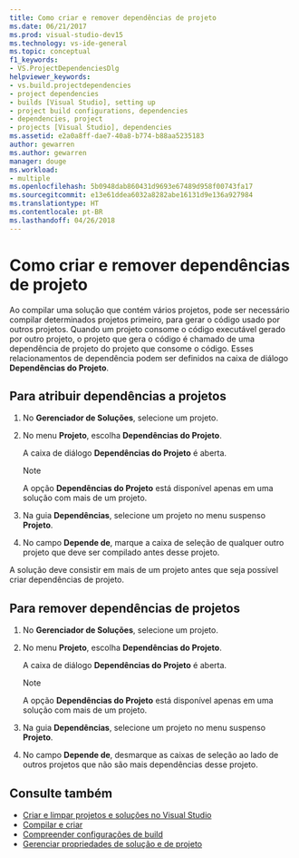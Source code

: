 ```yaml
---
title: Como criar e remover dependências de projeto
ms.date: 06/21/2017
ms.prod: visual-studio-dev15
ms.technology: vs-ide-general
ms.topic: conceptual
f1_keywords:
- VS.ProjectDependenciesDlg
helpviewer_keywords:
- vs.build.projectdependencies
- project dependencies
- builds [Visual Studio], setting up
- project build configurations, dependencies
- dependencies, project
- projects [Visual Studio], dependencies
ms.assetid: e2a0a8ff-dae7-40a8-b774-b88aa5235183
author: gewarren
ms.author: gewarren
manager: douge
ms.workload:
- multiple
ms.openlocfilehash: 5b0948dab860431d9693e67489d958f00743fa17
ms.sourcegitcommit: e13e61ddea6032a8282abe16131d9e136a927984
ms.translationtype: HT
ms.contentlocale: pt-BR
ms.lasthandoff: 04/26/2018
---
```

# <a name="how-to-create-and-remove-project-dependencies"></a>Como criar e remover dependências de projeto

Ao compilar uma solução que contém vários projetos, pode ser necessário compilar determinados projetos primeiro, para gerar o código usado por outros projetos. Quando um projeto consome o código executável gerado por outro projeto, o projeto que gera o código é chamado de uma dependência de projeto do projeto que consome o código. Esses relacionamentos de dependência podem ser definidos na caixa de diálogo **Dependências do Projeto**.

## <a name="to-assign-dependencies-to-projects"></a>Para atribuir dependências a projetos

1.  No **Gerenciador de Soluções**, selecione um projeto.

2.  No menu **Projeto**, escolha **Dependências do Projeto**.

     A caixa de diálogo **Dependências do Projeto** é aberta.

    > [!NOTE]
    > A opção **Dependências do Projeto** está disponível apenas em uma solução com mais de um projeto.

3.  Na guia **Dependências**, selecione um projeto no menu suspenso **Projeto**.

4.  No campo **Depende de**, marque a caixa de seleção de qualquer outro projeto que deve ser compilado antes desse projeto.

 A solução deve consistir em mais de um projeto antes que seja possível criar dependências de projeto.

## <a name="to-remove-dependencies-from-projects"></a>Para remover dependências de projetos

1.  No **Gerenciador de Soluções**, selecione um projeto.

2.  No menu **Projeto**, escolha **Dependências do Projeto**.

     A caixa de diálogo **Dependências do Projeto** é aberta.

    > [!NOTE]
    > A opção **Dependências do Projeto** está disponível apenas em uma solução com mais de um projeto.

3.  Na guia **Dependências**, selecione um projeto no menu suspenso **Projeto**.

4.  No campo **Depende de**, desmarque as caixas de seleção ao lado de outros projetos que não são mais dependências desse projeto.

## <a name="see-also"></a>Consulte também

- [Criar e limpar projetos e soluções no Visual Studio](../ide/building-and-cleaning-projects-and-solutions-in-visual-studio.md)
- [Compilar e criar](../ide/compiling-and-building-in-visual-studio.md)
- [Compreender configurações de build](../ide/understanding-build-configurations.md)
- [Gerenciar propriedades de solução e de projeto](managing-project-and-solution-properties.md)